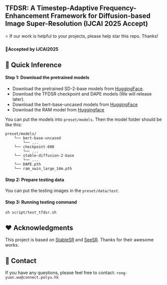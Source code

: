 ## TFDSR: A Timestep-Adaptive Frequency-Enhancement Framework for Diffusion-based Image Super-Resolution (IJCAI 2025 Accept)


:star: If our work is helpful to your projects, please help star this repo. Thanks!

#### 🚩Accepted by IJCAI2025


## 🚀 Quick Inference
#### Step 1: Download the pretrained models
- Download the pretrained SD-2-base models from [HuggingFace](https://huggingface.co/stabilityai/stable-diffusion-2-base).
- Download the TFDSR checkpoint and DAPE models (We will release later).
- Download the bert-base-uncased models from [HuggingFace](https://huggingface.co/google-bert/bert-base-uncased)
- Download the RAM model from [Huggingface](https://huggingface.co/spaces/xinyu1205/recognize-anything/blob/main/ram_swin_large_14m.pth)

You can put the models into `preset/models`. Then the model folder should be like this:
```
preset/models/
    └── bert-base-uncased
        └── ...
    └── checkpoint-600
        └── ...
    └── stable-diffusion-2-base
        └── ...
    └── DAPE.pth
    └── ram_swin_large_14m.pth
```

#### Step 2: Prepare testing data
You can put the testing images in the `preset/data/test`.

#### Step 3: Running testing command
```
sh script/test_tfdsr.sh
```

## ❤️ Acknowledgments
This project is based on [StableSR](https://github.com/IceClear/StableSR) and [SeeSR](https://github.com/cswry/SeeSR/). Thanks for their awesome works.


## 📧 Contact
If you have any questions, please feel free to contact: `rong-yuan.wu@connect.polyu.hk`